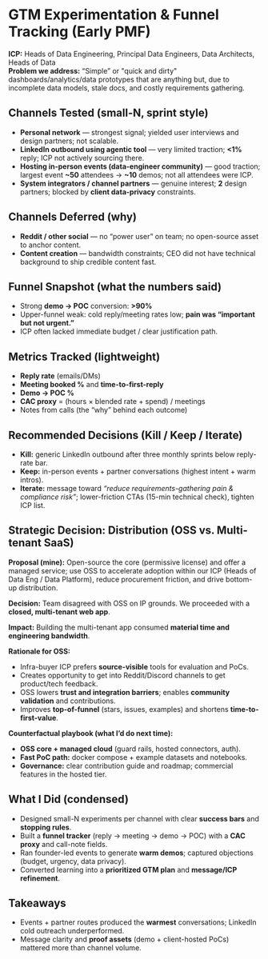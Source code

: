 # GTM Experimentation & Funnel Tracking (Early PMF)

**ICP:** Heads of Data Engineering, Principal Data Engineers, Data Architects, Heads of Data  
**Problem we address:** “Simple”  or "quick and dirty" dashboards/analytics/data prototypes that are anything but, due to incomplete data models, stale docs, and costly requirements gathering.

## Channels Tested (small-N, sprint style)
- **Personal network** — strongest signal; yielded user interviews and design partners; not scalable.
- **LinkedIn outbound using agentic tool** — very limited traction; **<1%** reply; ICP not actively sourcing there.
- **Hosting in-person events (data-engineer community)** — good traction; largest event **~50** attendees → **~10** demos; not all attendees were ICP.
- **System integrators / channel partners** — genuine interest; **2** design partners; blocked by **client data-privacy** constraints.

## Channels Deferred (why)
- **Reddit / other social** — no “power user” on team; no open-source asset to anchor content.
- **Content creation** — bandwidth constraints; CEO did not have technical background to ship credible content fast.

## Funnel Snapshot (what the numbers said)
- Strong **demo → POC** conversion: **>90%**
- Upper-funnel weak: cold reply/meeting rates low; **pain was “important but not urgent.”**
- ICP often lacked immediate budget / clear justification path.

## Metrics Tracked (lightweight)
- **Reply rate** (emails/DMs)  
- **Meeting booked %** and **time-to-first-reply**  
- **Demo → POC %**  
- **CAC proxy** = (hours × blended rate + spend) / meetings  
- Notes from calls (the “why” behind each outcome)

## Recommended Decisions (Kill / Keep / Iterate)
- **Kill:** generic LinkedIn outbound after three monthly sprints below reply-rate bar.  
- **Keep:** in-person events + partner conversations (highest intent + warm intros).  
- **Iterate:** message toward *“reduce requirements-gathering pain & compliance risk”*; lower-friction CTAs (15-min technical check), tighten ICP list.

## Strategic Decision: Distribution (OSS vs. Multi-tenant SaaS)

**Proposal (mine):** Open-source the core (permissive license) and offer a managed service; use OSS to accelerate adoption within our ICP (Heads of Data Eng / Data Platform), reduce procurement friction, and drive bottom-up distribution.

**Decision:** Team disagreed with OSS on IP grounds. We proceeded with a **closed, multi-tenant web app**.

**Impact:** Building the multi-tenant app consumed **material time and engineering bandwidth**.

**Rationale for OSS:**
- Infra-buyer ICP prefers **source-visible** tools for evaluation and PoCs.
- Creates opportunity to get into Reddit/Discord channels to get product/tech feedback.
- OSS lowers **trust and integration barriers**; enables **community validation** and contributions.
- Improves **top-of-funnel** (stars, issues, examples) and shortens **time-to-first-value**.

**Counterfactual playbook (what I’d do next time):**
- **OSS core + managed cloud** (guard rails, hosted connectors, auth).
- **Fast PoC path:** docker compose + example datasets and notebooks.
- **Governance:** clear contribution guide and roadmap; commercial features in the hosted tier.

## What I Did (condensed)
- Designed small-N experiments per channel with clear **success bars** and **stopping rules**.  
- Built a **funnel tracker** (reply → meeting → demo → POC) with a **CAC proxy** and call-note fields.  
- Ran founder-led events to generate **warm demos**; captured objections (budget, urgency, data privacy).  
- Converted learning into a **prioritized GTM plan** and **message/ICP refinement**.

## Takeaways
- Events + partner routes produced the **warmest** conversations; LinkedIn cold outreach underperformed.  
- Message clarity and **proof assets** (demo + client-hosted PoCs) mattered more than channel volume.  
